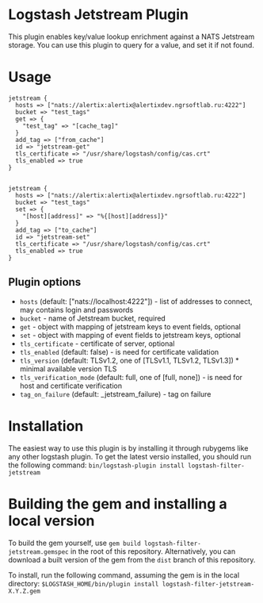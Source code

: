 # Logstash Jetstream Plugin

This plugin enables key/value lookup enrichment against a NATS Jetstream storage.
You can use this plugin to query for a value, and set it if not found.

# Usage

    jetstream {
      hosts => ["nats://alertix:alertix@alertixdev.ngrsoftlab.ru:4222"]
      bucket => "test_tags"
      get => {
        "test_tag" => "[cache_tag]"
      }
      add_tag => ["from_cache"]
      id => "jetstream-get"
      tls_certificate => "/usr/share/logstash/config/cas.crt"
      tls_enabled => true
    }


    jetstream {
      hosts => ["nats://alertix:alertix@alertixdev.ngrsoftlab.ru:4222"]
      bucket => "test_tags"
      set => {
        "[host][address]" => "%{[host][address]}"
      }
      add_tag => ["to_cache"]
      id => "jetstream-set"
      tls_certificate => "/usr/share/logstash/config/cas.crt"
      tls_enabled => true
    }

## Plugin options
* `hosts` (default: ["nats://localhost:4222"]) - list of addresses to connect, may contains login and passwords
* `bucket` - name of Jetstream bucket, required
* `get` - object with mapping of jetstream keys to event fields, optional
* `set` - object with mapping of event fields to jetstream keys, optional
* `tls_certificate` - certificate of server, optional
* `tls_enabled` (default: false) - is need for certificate validation
* `tls_version` (default: TLSv1.2, one of [TLSv1.1, TLSv1.2, TLSv1.3]) * minimal available version TLS
* `tls_verification_mode` (default: full, one of [full, none]) - is need for host and certificate verification
* `tag_on_failure` (default: _jetstream_failure) - tag on failure


# Installation

The easiest way to use this plugin is by installing it through rubygems like any other logstash plugin. To get the latest versio installed, you should run the following command: `bin/logstash-plugin install logstash-filter-jetstream`

# Building the gem and installing a local version

To build the gem yourself, use `gem build logstash-filter-jetstream.gemspec` in the root of this repository. Alternatively, you can download a built version of the gem from the `dist` branch of this repository.

To install, run the following command, assuming the gem is in the local directory: `$LOGSTASH_HOME/bin/plugin install logstash-filter-jetstream-X.Y.Z.gem`
